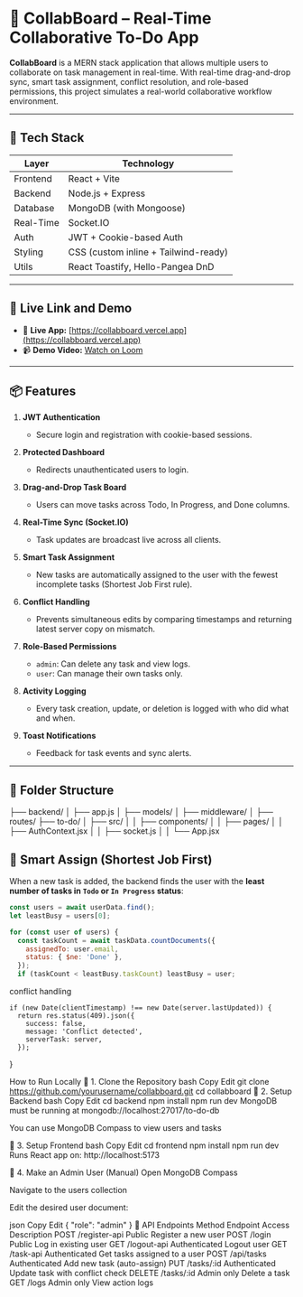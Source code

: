 # 🧠 CollabBoard – Real-Time Collaborative To-Do App

**CollabBoard** is a MERN stack application that allows multiple users to collaborate on task management in real-time. With real-time drag-and-drop sync, smart task assignment, conflict resolution, and role-based permissions, this project simulates a real-world collaborative workflow environment.

---

## 🔧 Tech Stack

| Layer       | Technology               |
|-------------|---------------------------|
| Frontend    | React + Vite             |
| Backend     | Node.js + Express        |
| Database    | MongoDB (with Mongoose)  |
| Real-Time   | Socket.IO                |
| Auth        | JWT + Cookie-based Auth  |
| Styling     | CSS (custom inline + Tailwind-ready) |
| Utils       | React Toastify, Hello-Pangea DnD |

---

## 🚀 Live Link and Demo

- 🔗 **Live App:** [https://collabboard.vercel.app](https://collabboard.vercel.app)  
- 📹 **Demo Video:** [Watch on Loom](https://loom.com/share/demo-link)

---

## 📦 Features

1. **JWT Authentication**
   - Secure login and registration with cookie-based sessions.

2. **Protected Dashboard**
   - Redirects unauthenticated users to login.

3. **Drag-and-Drop Task Board**
   - Users can move tasks across Todo, In Progress, and Done columns.

4. **Real-Time Sync (Socket.IO)**
   - Task updates are broadcast live across all clients.

5. **Smart Task Assignment**
   - New tasks are automatically assigned to the user with the fewest incomplete tasks (Shortest Job First rule).

6. **Conflict Handling**
   - Prevents simultaneous edits by comparing timestamps and returning latest server copy on mismatch.

7. **Role-Based Permissions**
   - `admin`: Can delete any task and view logs.
   - `user`: Can manage their own tasks only.

8. **Activity Logging**
   - Every task creation, update, or deletion is logged with who did what and when.

9. **Toast Notifications**
   - Feedback for task events and sync alerts.

---

## 📁 Folder Structure

├── backend/
│ ├── app.js
│ ├── models/
│ ├── middleware/
│ ├── routes/
├── to-do/
│ ├── src/
│ │ ├── components/
│ │ ├── pages/
│ │ ├── AuthContext.jsx
│ │ ├── socket.js
│ │ └── App.jsx


## 🧠 Smart Assign (Shortest Job First)

When a new task is added, the backend finds the user with the **least number of tasks in `Todo` or `In Progress` status**:

```js
const users = await userData.find();
let leastBusy = users[0];

for (const user of users) {
  const taskCount = await taskData.countDocuments({
    assignedTo: user.email,
    status: { $ne: 'Done' },
  });
  if (taskCount < leastBusy.taskCount) leastBusy = user;
```
conflict handling 
```
if (new Date(clientTimestamp) !== new Date(server.lastUpdated)) {
  return res.status(409).json({
    success: false,
    message: 'Conflict detected',
    serverTask: server,
  });
```

}

How to Run Locally
🔹 1. Clone the Repository
bash
Copy
Edit
git clone https://github.com/yourusername/collabboard.git
cd collabboard
🔹 2. Setup Backend
bash
Copy
Edit
cd backend
npm install
npm run dev
MongoDB must be running at mongodb://localhost:27017/to-do-db

You can use MongoDB Compass to view users and tasks

🔹 3. Setup Frontend
bash
Copy
Edit
cd frontend
npm install
npm run dev
Runs React app on: http://localhost:5173

🔹 4. Make an Admin User (Manual)
Open MongoDB Compass

Navigate to the users collection

Edit the desired user document:

json
Copy
Edit
{
  "role": "admin"
}
📮 API Endpoints
Method	Endpoint	Access	Description
POST	/register-api	Public	Register a new user
POST	/login	Public	Log in existing user
GET	/logout-api	Authenticated	Logout user
GET	/task-api	Authenticated	Get tasks assigned to a user
POST	/api/tasks	Authenticated	Add new task (auto-assign)
PUT	/tasks/:id	Authenticated	Update task with conflict check
DELETE	/tasks/:id	Admin only	Delete a task
GET	/logs	Admin only	View action logs
